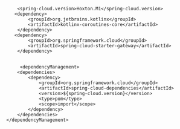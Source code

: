         <spring-cloud.version>Hoxton.M1</spring-cloud.version>
       <dependency>
            <groupId>org.jetbrains.kotlinx</groupId>
            <artifactId>kotlinx-coroutines-core</artifactId>
        </dependency>
       <dependency>
            <groupId>org.springframework.cloud</groupId>
            <artifactId>spring-cloud-starter-gateway</artifactId>
        </dependency>


         <dependencyManagement>
        <dependencies>
            <dependency>
                <groupId>org.springframework.cloud</groupId>
                <artifactId>spring-cloud-dependencies</artifactId>
                <version>${spring-cloud.version}</version>
                <type>pom</type>
                <scope>import</scope>
            </dependency>
        </dependencies>
    </dependencyManagement>